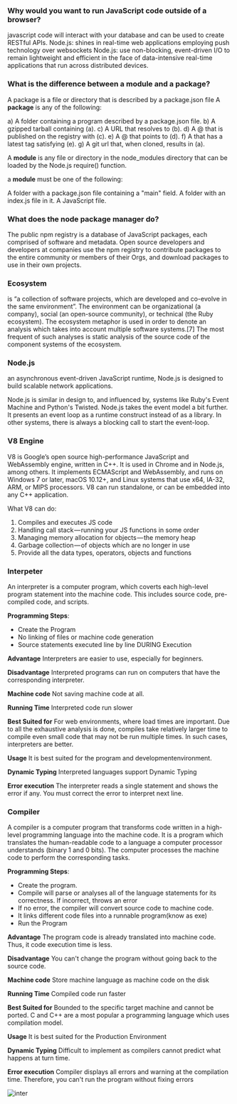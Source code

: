 ### Why would you want to run JavaScript code outside of a browser?
 javascript code will interact with your database and can be used to create RESTful APIs.
Node.js: shines in real-time web applications employing push technology over websockets
Node.js: use non-blocking, event-driven I/O to remain lightweight and efficient in the face of data-intensive real-time applications that run across distributed devices.

### What is the difference between a module and a package?
A package is a file or directory that is described by a package.json file
A **package** is any of the following:

a) A folder containing a program described by a package.json file.
b) A gzipped tarball containing (a).
c) A URL that resolves to (b).
d) A <name>@<version> that is published on the registry with (c).
e) A <name>@<tag> that points to (d).
f) A <name> that has a latest tag satisfying (e).
g) A git url that, when cloned, results in (a).

A **module** is any file or directory in the node_modules directory that can be loaded by the Node.js require() function.

a **module** must be one of the following:

A folder with a package.json file containing a "main" field.
A folder with an index.js file in it.
A JavaScript file.

### What does the node package manager do?
The public npm registry is a database of JavaScript packages, each comprised of software and metadata. Open source developers and developers at companies use the npm registry to contribute packages to the entire community or members of their Orgs, and download packages to use in their own projects.

### Ecosystem
is “a collection of software projects, which are developed and co-evolve in the same environment”. The environment can be organizational (a company), social (an open-source community), or technical (the Ruby ecosystem). The ecosystem metaphor is used in order to denote an analysis which takes into account multiple software systems.[7] The most frequent of such analyses is static analysis of the source code of the component systems of the ecosystem.

### Node.js
 an asynchronous event-driven JavaScript runtime, Node.js is designed to build scalable network applications.

 Node.js is similar in design to, and influenced by, systems like Ruby's Event Machine and Python's Twisted. Node.js takes the event model a bit further. It presents an event loop as a runtime construct instead of as a library. In other systems, there is always a blocking call to start the event-loop.

 ### V8 Engine
 V8 is Google’s open source high-performance JavaScript and WebAssembly engine, written in C++. It is used in Chrome and in Node.js, among others. It implements ECMAScript and WebAssembly, and runs on Windows 7 or later, macOS 10.12+, and Linux systems that use x64, IA-32, ARM, or MIPS processors. V8 can run standalone, or can be embedded into any C++ application.

 What V8 can do:
1. Compiles and executes JS code
2. Handling call stack — running your JS functions in some order
3. Managing memory allocation for objects — the memory heap
4. Garbage collection — of objects which are no longer in use
5. Provide all the data types, operators, objects and functions

### Interpeter
An interpreter is a computer program, which coverts each high-level program statement into the machine code. This includes source code, pre-compiled code, and scripts.

**Programming Steps**: 
* Create the Program
* No linking of files or machine code generation
* Source statements executed line by line DURING Execution

**Advantage**
Interpreters are easier to use, especially for beginners.

**Disadvantage**
Interpreted programs can run on computers that have the corresponding interpreter.

**Machine code**
Not saving machine code at all.

**Running Time**
Interpreted code run slower

**Best Suited for**
For web environments, where load times are important. Due to all the exhaustive analysis is done, compiles take relatively larger time to compile even small code that may not be run multiple times. In such cases, interpreters are better.

**Usage**
It is best suited for the program and developmentenvironment.

**Dynamic Typing**
Interpreted languages support Dynamic Typing

**Error execution**
The interpreter reads a single statement and shows the error if any. You must correct the error to interpret next line.

### Compiler 
A compiler is a computer program that transforms code written in a high-level programming language into the machine code. It is a program which translates the human-readable code to a language a computer processor understands (binary 1 and 0 bits). The computer processes the machine code to perform the corresponding tasks.

**Programming Steps**: 
* Create the program.
* Compile will parse or analyses all of the language statements for its correctness. If incorrect, throws an error
* If no error, the compiler will convert source code to machine code.
* It links different code files into a runnable program(know as exe)
* Run the Program

**Advantage**
The program code is already translated into machine code. Thus, it code execution time is less.

**Disadvantage**
You can't change the program without going back to the source code.

**Machine code**
Store machine language as machine code on the disk

**Running Time**
Compiled code run faster

**Best Suited for**
Bounded to the specific target machine and cannot be ported. C and C++ are a most popular a programming language which uses compilation model.

**Usage**
It is best suited for the Production Environment

**Dynamic Typing**
Difficult to implement as compilers cannot predict what happens at turn time.

**Error execution**
Compiler displays all errors and warning at the compilation time. Therefore, you can't run the program without fixing errors

![inter](https://www.guru99.com/images/1/053018_0616_CompilervsI1.png)